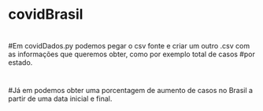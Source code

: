 # covidBrasil
#
#Em covidDados.py podemos pegar o csv fonte e criar um outro .csv com as informações que queremos obter, como por exemplo total de casos
#por estado.
#
#Já em podemos obter uma porcentagem de aumento de casos no Brasil a partir de uma data inicial e final.
